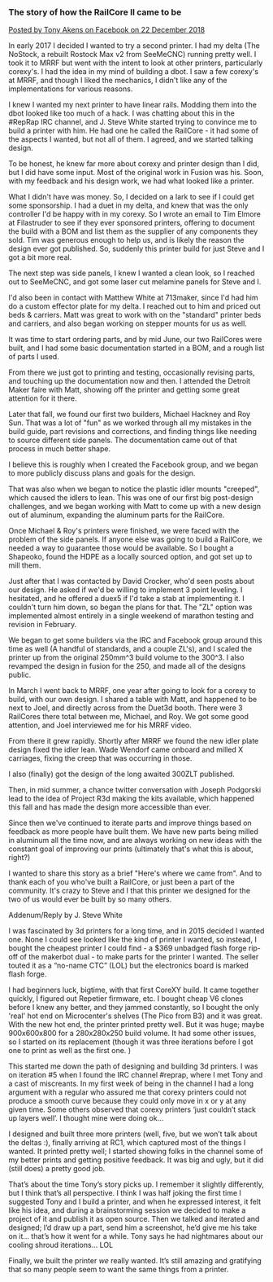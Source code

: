 ### The story of how the RailCore II came to be
[Posted by Tony Akens on Facebook on 22 December 2018](https://www.facebook.com/groups/RailCore/permalink/2236847056601041/)

In early 2017 I decided I wanted to try a second printer. I had my delta (The NoStock, a rebuilt Rostock Max v2 from SeeMeCNC) running pretty well. I took it to MRRF but went with the intent to look at other printers, particularly corexy's. I had the idea in my mind of building a dbot. I saw a few corexy's at MRRF, and though I liked the mechanics, I didn't like any of the implementations for various reasons.

I knew I wanted my next printer to have linear rails. Modding them into the dbot looked like too much of a hack. I was chatting about this in the #RepRap IRC channel, and J. Steve White started trying to convince me to build a printer with him. He had one he called the RailCore - it had some of the aspects I wanted, but not all of them. I agreed, and we started talking design.

To be honest, he knew far more about corexy and printer design than I did, but I did have some input. Most of the original work in Fusion was his. Soon, with my feedback and his design work, we had what looked like a printer.

What I didn't have was money. So, I decided on a lark to see if I could get some sponsorship. I had a duet in my delta, and knew that was the only controller I'd be happy with in my corexy. So I wrote an email to Tim Elmore at Filastruder to see if they ever sponsored printers, offering to document the build with a BOM and list them as the supplier of any components they sold. Tim was generous enough to help us, and is likely the reason the design ever got published. So, suddenly this printer build for just Steve and I got a bit more real.

The next step was side panels, I knew I wanted a clean look, so I reached out to SeeMeCNC, and got some laser cut melamine panels for Steve and I.

I'd also been in contact with Matthew White at 713maker, since I'd had him do a custom effector plate for my delta. I reached out to him and priced out beds & carriers. Matt was great to work with on the "standard" printer beds and carriers, and also began working on stepper mounts for us as well.

It was time to start ordering parts, and by mid June, our two RailCores were built, and I had some basic documentation started in a BOM, and a rough list of parts I used.

From there we just got to printing and testing, occasionally revising parts, and touching up the documentation now and then. I attended the Detroit Maker faire with Matt, showing off the printer and getting some great attention for it there.

Later that fall, we found our first two builders, Michael Hackney and Roy Sun. That was a lot of "fun" as we worked through all my mistakes in the build guide, part revisions and corrections, and finding things like needing to source different side panels. The documentation came out of that process in much better shape.

I believe this is roughly when I created the Facebook group, and we began to more publicly discuss plans and goals for the design.

That was also when we began to notice the plastic idler mounts "creeped", which caused the idlers to lean. This was one of our first big post-design challenges, and we began working with Matt to come up with a new design out of aluminum, expanding the aluminum parts for the RailCore.

Once Michael & Roy's printers were finished, we were faced with the problem of the side panels. If anyone else was going to build a RailCore, we needed a way to guarantee those would be available. So I bought a Shapeoko, found the HDPE as a locally sourced option, and got set up to mill them.

Just after that I was contacted by David Crocker, who'd seen posts about our design. He asked if we'd be willing to implement 3 point leveling. I hesitated, and he offered a duex5 if I'd take a stab at implementing it. I couldn't turn him down, so began the plans for that. The "ZL" option was implemented almost entirely in a single weekend of marathon testing and revision in February.

We began to get some builders via the IRC and Facebook group around this time as well (A handful of standards, and a couple ZL's), and I scaled the printer up from the original 250mm^3 build volume to the 300^3. I also revamped the design in fusion for the 250, and made all of the designs public.

In March I went back to MRRF, one year after going to look for a corexy to build, with our own design. I shared a table with Matt, and happened to be next to Joel, and directly across from the Duet3d booth. There were 3 RailCores there total between me, Michael, and Roy. We got some good attention, and Joel interviewed me for his MRRF video.

From there it grew rapidly. Shortly after MRRF we found the new idler plate design fixed the idler lean. Wade Wendorf came onboard and milled X carriages, fixing the creep that was occurring in those.

I also (finally) got the design of the long awaited 300ZLT published.

Then, in mid summer, a chance twitter conversation with Joseph Podgorski lead to the idea of Project R3d making the kits available, which happened this fall and has made the design more accessible than ever.

Since then we've continued to iterate parts and improve things based on feedback as more people have built them. We have new parts being milled in aluminum all the time now, and are always working on new ideas with the constant goal of improving our prints (ultimately that's what this is about, right?)

I wanted to share this story as a brief "Here's where we came from". And to thank each of you who've built a RailCore, or just been a part of the community. It's crazy to Steve and I that this printer we designed for the two of us would ever be built by so many others.

Addenum/Reply by J. Steve White 

I was fascinated by 3d printers for a long time, and in 2015 decided I wanted one. None I could see looked like the kind of printer I wanted, so instead, I bought the cheapest printer I could find - a $369 unbadged flash forge rip-off of the makerbot dual - to make parts for the printer I wanted. The seller touted it as a “no-name CTC” (LOL) but the electronics board is marked flash forge. 

I had beginners luck, bigtime, with that first CoreXY build. It came together quickly, I figured out Repetier firmware, etc. I bought cheap V6 clones before I knew any better, and they jammed constantly, so I bought the only 'real' hot end on Microcenter's shelves (The Pico from B3) and it was great. With the new hot end, the printer printed pretty well. But it was huge; maybe 900x600x800 for a 280x280x250 build volume. It had some other issues, so I started on its replacement (though it was three iterations before I got one to print as well as the first one. )

This started me down the path of designing and building 3d printers. I was on iteration #5 when I found the IRC channel #reprap, where I met Tony and a cast of miscreants. In my first week of being in the channel I had a long argument with a regular who assured me that corexy printers could not produce a smooth curve because they could only move in x or y at any given time. Some others observed that corexy printers ‘just couldn’t stack up layers well’. I thought mine were doing ok…

I designed and built three more printers (well, five, but we won’t talk about the deltas :), finally arriving at RC1, which captured most of the things I wanted. It printed pretty well; I started showing folks in the channel some of my better prints and getting positive feedback. It was big and ugly, but it did (still does) a pretty good job. 

That’s about the time Tony’s story picks up. I remember it slightly differently, but I think that’s all perspective. I think I was half joking the first time I suggested Tony and I build a printer, and when he expressed interest, it felt like his idea, and during a brainstorming session we decided to make a project of it and publish it as open source. Then we talked and iterated and designed; I’d draw up a part, send him a screenshot, he’d give me his take on it… that’s how it went for a while. Tony says he had nightmares about our cooling shroud iterations... LOL

Finally, we built the printer *we* really wanted. It’s still amazing and gratifying that so many people seem to want the same things from a printer.
